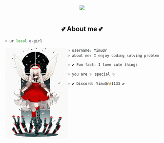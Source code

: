 <body>
<br>
<div align="center">
<img src="[IMG]/banner.gif" width="600px">
</div>
<br>


<h2 align="center"> 💕 About me 💕 </h2>

```zsh
> ur local e-girl 
```

<img align="left" src="[IMG]/main.jpg" width="205px" style="border-radius: 15px;"/> 

```css
> username: YimuQr
> about me: I enjoy coding solving problems is satisfying.
```

```zsh
> 💕 Fun fact: I love cute things
```

```zsh
> you are ✨ special ✨
```

```zsh
> 💕 Discord: YimuQr#1133 💕
```
